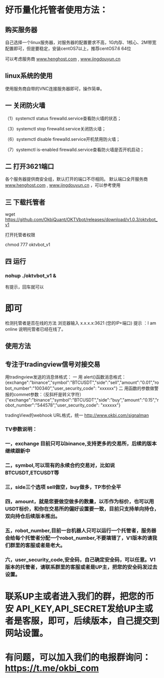 # 好币量化托管者使用方法：

## 购买服务器

自己选择一个linux服务器，对服务器的配置要求不高，1G内存、1核心、2M带宽配置即可，但是要稳定，安装centOS7以上，推荐centOS7.6 64位

可以考虑服务商 www.henghost.com , www.jingdouyun.cn

## linux系统的使用

使用服务商自带的VNC连接服务器即可，操作简单。

## 一 关闭防火墙

（1）systemctl  status firewalld.service查看防火墙的状态；

（3）systemctl  stop firewalld.service关闭防火墙；

（6）systemctl  disable firewalld.service开机禁用防火墙；

（7）systemctl  is-enabled firewalld.service查看防火墙是否开机启动；

## 二 打开3621端口

各个服务器提供商安全组，默认打开的端口不尽相同。
默认端口全开服务商 www.henghost.com , www.jingdouyun.cn ，可以参考使用

## 三 下载托管者

wget https://github.com/OkbiQuant/OKTVbot/releases/download/v1.0.3/oktvbot_v1

打开托管者权限

chmod 777 oktvbot_v1

## 四 运行 
### nohup ./oktvbot_v1 &

有提示，回车就可以
# 即可

检测托管者是否在线的方法
浏览器输入 x.x.x.x:3621   (您的IP+端口)
提示 ：I am online
说明托管者已经在线了。

## 使用方法

## 专注于tradingview信号对接交易
用tradingview发送的消息体格式：
一 用 alert()函数消息格式：
{exchange":"binance","symbol":"BTCUSDT","side":"sell","amount":"0.01","robot_number":"100340","user_security_code": "xxxxxx"}
二 用函数的参数做警报的commet参数：（反斜杆是转义字符）
{\"exchange\":\"binance\",\"symbol\":\"BTCUSDT\",\"side\":\"buy\",\"amount\":\"0.15\",\"robot_number\":\"544578\",\"user_security_code\": \"xxxxxx\"}

tradingView的webhook URL格式，统一 http://www.okbi.com/signalman

### TV参数说明：
### 一，exchange 目前只可以binance,支持更多的交易所，后续的版本继续跟新中
### 二，symbol,可以现有的永续合约交易对，比如说 BTCUSDT,ETCUSDT等
### 三，side三个选项 sell做空，buy做多，TP市价全平
### 四，amount，就是您要做空做多的数量，以币作为标价，也可以用USDT标价，和你在交易所的偏好设置要一致，目前只支持单向持仓，双向持仓后续版本推出。
### 五，robot_number,目前一台机器人只可以运行一个托管者，服务器会给每个托管者分配一个robot_number,不要填错了，V1版本的请我们群里的客服或者是老大。
### 六，user_security_code,安全码，自己确定安全码，可以任意。V1版本的托管者，请联系群里的客服或者是UP主，把您的安全码发过去设置。

# 联系UP主或者进入我们的群，把您的币安 API_KEY,API_SECRET发给UP主或者是客服，即可，后续版本，自己提交到网站设置。


# 有问题，可以加入我们的电报群询问： https://t.me/okbi_com

